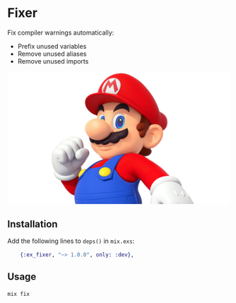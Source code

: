 # Fixer

Fix compiler warnings automatically:

* Prefix unused variables
* Remove unused aliases
* Remove unused imports

![Fixer](https://raw.githubusercontent.com/DenisGorbachev/ex_fixer/master/img/cover.jpg)

## Installation

Add the following lines to `deps()` in `mix.exs`:

```elixir
    {:ex_fixer, "~> 1.0.0", only: :dev},
```

## Usage

```
mix fix
```

